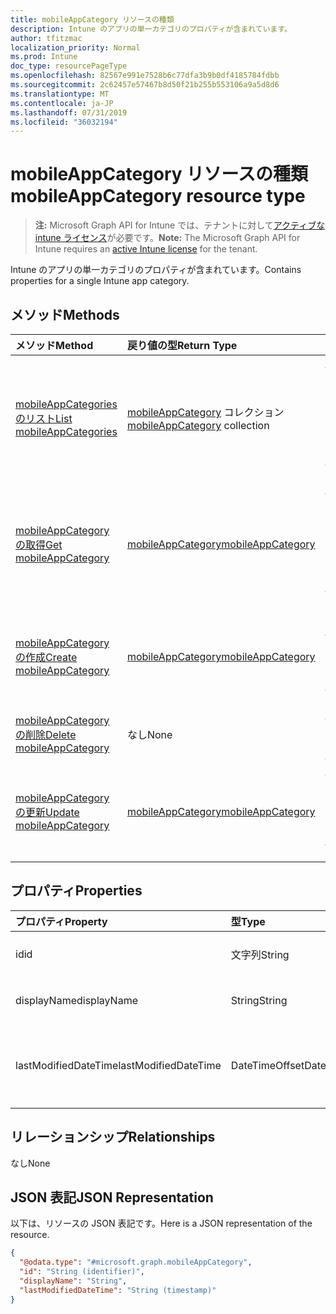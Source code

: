 ```yaml
---
title: mobileAppCategory リソースの種類
description: Intune のアプリの単一カテゴリのプロパティが含まれています。
author: tfitzmac
localization_priority: Normal
ms.prod: Intune
doc_type: resourcePageType
ms.openlocfilehash: 82567e991e7528b6c77dfa3b9b0df4185784fdbb
ms.sourcegitcommit: 2c62457e57467b8d50f21b255b553106a9a5d8d6
ms.translationtype: MT
ms.contentlocale: ja-JP
ms.lasthandoff: 07/31/2019
ms.locfileid: "36032194"
---
```

# <a name="mobileappcategory-resource-type"></a><span data-ttu-id="c65f3-103">mobileAppCategory リソースの種類</span><span class="sxs-lookup"><span data-stu-id="c65f3-103">mobileAppCategory resource type</span></span>

> <span data-ttu-id="c65f3-104">**注:** Microsoft Graph API for Intune では、テナントに対して[アクティブな intune ライセンス](https://go.microsoft.com/fwlink/?linkid=839381)が必要です。</span><span class="sxs-lookup"><span data-stu-id="c65f3-104">**Note:** The Microsoft Graph API for Intune requires an [active Intune license](https://go.microsoft.com/fwlink/?linkid=839381) for the tenant.</span></span>

<span data-ttu-id="c65f3-105">Intune のアプリの単一カテゴリのプロパティが含まれています。</span><span class="sxs-lookup"><span data-stu-id="c65f3-105">Contains properties for a single Intune app category.</span></span>

## <a name="methods"></a><span data-ttu-id="c65f3-106">メソッド</span><span class="sxs-lookup"><span data-stu-id="c65f3-106">Methods</span></span>
|<span data-ttu-id="c65f3-107">メソッド</span><span class="sxs-lookup"><span data-stu-id="c65f3-107">Method</span></span>|<span data-ttu-id="c65f3-108">戻り値の型</span><span class="sxs-lookup"><span data-stu-id="c65f3-108">Return Type</span></span>|<span data-ttu-id="c65f3-109">説明</span><span class="sxs-lookup"><span data-stu-id="c65f3-109">Description</span></span>|
|:---|:---|:---|
|[<span data-ttu-id="c65f3-110">mobileAppCategories のリスト</span><span class="sxs-lookup"><span data-stu-id="c65f3-110">List mobileAppCategories</span></span>](../api/intune-apps-mobileappcategory-list.md)|<span data-ttu-id="c65f3-111">[mobileAppCategory](../resources/intune-apps-mobileappcategory.md) コレクション</span><span class="sxs-lookup"><span data-stu-id="c65f3-111">[mobileAppCategory](../resources/intune-apps-mobileappcategory.md) collection</span></span>|<span data-ttu-id="c65f3-112">[mobileAppCategory](../resources/intune-apps-mobileappcategory.md) オブジェクトのプロパティとリレーションシップをリストします。</span><span class="sxs-lookup"><span data-stu-id="c65f3-112">List properties and relationships of the [mobileAppCategory](../resources/intune-apps-mobileappcategory.md) objects.</span></span>|
|[<span data-ttu-id="c65f3-113">mobileAppCategory の取得</span><span class="sxs-lookup"><span data-stu-id="c65f3-113">Get mobileAppCategory</span></span>](../api/intune-apps-mobileappcategory-get.md)|[<span data-ttu-id="c65f3-114">mobileAppCategory</span><span class="sxs-lookup"><span data-stu-id="c65f3-114">mobileAppCategory</span></span>](../resources/intune-apps-mobileappcategory.md)|<span data-ttu-id="c65f3-115">[mobileAppCategory](../resources/intune-apps-mobileappcategory.md) オブジェクトのプロパティとリレーションシップを読み取ります。</span><span class="sxs-lookup"><span data-stu-id="c65f3-115">Read properties and relationships of the [mobileAppCategory](../resources/intune-apps-mobileappcategory.md) object.</span></span>|
|[<span data-ttu-id="c65f3-116">mobileAppCategory の作成</span><span class="sxs-lookup"><span data-stu-id="c65f3-116">Create mobileAppCategory</span></span>](../api/intune-apps-mobileappcategory-create.md)|[<span data-ttu-id="c65f3-117">mobileAppCategory</span><span class="sxs-lookup"><span data-stu-id="c65f3-117">mobileAppCategory</span></span>](../resources/intune-apps-mobileappcategory.md)|<span data-ttu-id="c65f3-118">新しい [mobileAppCategory](../resources/intune-apps-mobileappcategory.md) オブジェクトを作成します。</span><span class="sxs-lookup"><span data-stu-id="c65f3-118">Create a new [mobileAppCategory](../resources/intune-apps-mobileappcategory.md) object.</span></span>|
|[<span data-ttu-id="c65f3-119">mobileAppCategory の削除</span><span class="sxs-lookup"><span data-stu-id="c65f3-119">Delete mobileAppCategory</span></span>](../api/intune-apps-mobileappcategory-delete.md)|<span data-ttu-id="c65f3-120">なし</span><span class="sxs-lookup"><span data-stu-id="c65f3-120">None</span></span>|<span data-ttu-id="c65f3-121">[mobileAppCategory](../resources/intune-apps-mobileappcategory.md) を削除します。</span><span class="sxs-lookup"><span data-stu-id="c65f3-121">Deletes a [mobileAppCategory](../resources/intune-apps-mobileappcategory.md).</span></span>|
|[<span data-ttu-id="c65f3-122">mobileAppCategory の更新</span><span class="sxs-lookup"><span data-stu-id="c65f3-122">Update mobileAppCategory</span></span>](../api/intune-apps-mobileappcategory-update.md)|[<span data-ttu-id="c65f3-123">mobileAppCategory</span><span class="sxs-lookup"><span data-stu-id="c65f3-123">mobileAppCategory</span></span>](../resources/intune-apps-mobileappcategory.md)|<span data-ttu-id="c65f3-124">[mobileAppCategory](../resources/intune-apps-mobileappcategory.md) オブジェクトのプロパティを更新します。</span><span class="sxs-lookup"><span data-stu-id="c65f3-124">Update the properties of a [mobileAppCategory](../resources/intune-apps-mobileappcategory.md) object.</span></span>|

## <a name="properties"></a><span data-ttu-id="c65f3-125">プロパティ</span><span class="sxs-lookup"><span data-stu-id="c65f3-125">Properties</span></span>
|<span data-ttu-id="c65f3-126">プロパティ</span><span class="sxs-lookup"><span data-stu-id="c65f3-126">Property</span></span>|<span data-ttu-id="c65f3-127">型</span><span class="sxs-lookup"><span data-stu-id="c65f3-127">Type</span></span>|<span data-ttu-id="c65f3-128">説明</span><span class="sxs-lookup"><span data-stu-id="c65f3-128">Description</span></span>|
|:---|:---|:---|
|<span data-ttu-id="c65f3-129">id</span><span class="sxs-lookup"><span data-stu-id="c65f3-129">id</span></span>|<span data-ttu-id="c65f3-130">文字列</span><span class="sxs-lookup"><span data-stu-id="c65f3-130">String</span></span>|<span data-ttu-id="c65f3-131">エンティティのキー。</span><span class="sxs-lookup"><span data-stu-id="c65f3-131">The key of the entity.</span></span>|
|<span data-ttu-id="c65f3-132">displayName</span><span class="sxs-lookup"><span data-stu-id="c65f3-132">displayName</span></span>|<span data-ttu-id="c65f3-133">String</span><span class="sxs-lookup"><span data-stu-id="c65f3-133">String</span></span>|<span data-ttu-id="c65f3-134">アプリのカテゴリの名前。</span><span class="sxs-lookup"><span data-stu-id="c65f3-134">The name of the app category.</span></span>|
|<span data-ttu-id="c65f3-135">lastModifiedDateTime</span><span class="sxs-lookup"><span data-stu-id="c65f3-135">lastModifiedDateTime</span></span>|<span data-ttu-id="c65f3-136">DateTimeOffset</span><span class="sxs-lookup"><span data-stu-id="c65f3-136">DateTimeOffset</span></span>|<span data-ttu-id="c65f3-137">mobileAppCategory が最後に変更された日時です。</span><span class="sxs-lookup"><span data-stu-id="c65f3-137">The date and time the mobileAppCategory was last modified.</span></span>|

## <a name="relationships"></a><span data-ttu-id="c65f3-138">リレーションシップ</span><span class="sxs-lookup"><span data-stu-id="c65f3-138">Relationships</span></span>
<span data-ttu-id="c65f3-139">なし</span><span class="sxs-lookup"><span data-stu-id="c65f3-139">None</span></span>

## <a name="json-representation"></a><span data-ttu-id="c65f3-140">JSON 表記</span><span class="sxs-lookup"><span data-stu-id="c65f3-140">JSON Representation</span></span>
<span data-ttu-id="c65f3-141">以下は、リソースの JSON 表記です。</span><span class="sxs-lookup"><span data-stu-id="c65f3-141">Here is a JSON representation of the resource.</span></span>
<!-- {
  "blockType": "resource",
  "keyProperty": "id",
  "@odata.type": "microsoft.graph.mobileAppCategory"
}
-->
``` json
{
  "@odata.type": "#microsoft.graph.mobileAppCategory",
  "id": "String (identifier)",
  "displayName": "String",
  "lastModifiedDateTime": "String (timestamp)"
}
```



